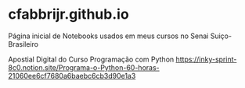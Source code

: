 # cfabbrijr.github.io
Página inicial de Notebooks usados em meus cursos no Senai Suiço-Brasileiro

Apostial Digital do Curso Programação com Python
https://inky-sprint-8c0.notion.site/Programa-o-Python-60-horas-21060ee6cf7680a6baebc6cb3d90e1a3
